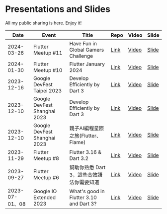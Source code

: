 # Presentations and Slides

All my public sharing is here. Enjoy it!

| Date | Event | Title | Repo | Video | Slide |
| ------------- | ------------- | ------------- | ------------- | ------------- | ------------- |
| 2024-03-26 | Flutter Meetup #11 | Have Fun in Global Gamers Challenge | [Link](https://github.com/chyiiiiiiiiiiii/presentations-and-slides/tree/main/Flutter%20Taipei%20Meetup%20%2311) | [Video](https://www.youtube.com/watch?v=nEsyLtULIik&t=6s&ab_channel=FlutterTaipei) | [Slide](https://gamma.app/docs/Flutter-Global-Gamers-Challenge-39ysex8nmx98szu) |
| 2024-01-30 | Flutter Meetup #10 | Flutter January 2024 | [Link](https://github.com/chyiiiiiiiiiiii/presentations-and-slides/tree/main/Flutter%20January%202024) | [Video](https://youtu.be/aeqw-dk2ak0?si=d2L_PzYrOetTqRr_) | [Slide](https://www.canva.com/design/DAF7E7gHXw8/n6yBMR951e5eEY0WOZyd-w/edit?utm_content=DAF7E7gHXw8&utm_campaign=designshare&utm_medium=link2&utm_source=sharebutton) |
| 2023-12-16 | Google DevFest Taipei 2023 | Develop Efficiently by Dart 3 | [Link](https://github.com/chyiiiiiiiiiiii/presentations-and-slides/tree/main/Google%20DevFest%20Taipei%202023) | [Video](https://youtu.be/uFjzlzHg_Qc?si=geFIyz8gNsgozrr-) | [Slide](https://docs.google.com/presentation/d/1tuZIuHTmYuqrM6AcIj59YeQurHL3wJ-u-MOi3tLolqs/edit?usp=sharing) |
| 2023-12-10 | Google DevFest Shanghai 2023 | Develop Efficiently by Dart 3 | [Link](https://github.com/chyiiiiiiiiiiii/presentations-and-slides/tree/main/Google%20DevFest%20Shanghai%202023) | [Video](https://www.bilibili.com/video/BV1si4y1Y7yY/?share_source=copy_web&vd_source=31c528a12be848fa1993070ecbd59fdf) | [Slide](https://docs.google.com/presentation/d/1sNgSIxfoiRjsSwt0Uc2u6HcUqvmPL0dkdW-gvyaYhJ0/edit?usp=sharing) |
| 2023-12-10 | Google DevFest Shanghai 2023 | 親子AI編程星際之旅(Flutter、Flame) | [Link](https://github.com/chyiiiiiiiiiiii/presentations-and-slides/tree/main/Google%20DevFest%20Shanghai%202023%20part2) | [Video](https://drive.google.com/file/d/1qLByQIRtENrGQSGqhfBXgqLEHGXrUc6u/view?usp=sharing) | [Slide](https://docs.google.com/presentation/d/1eihsHi1ePmwG5SqQUCJe927xdppXsM53ri91TMy81NY/edit?usp=sharing) |
| 2023-11-29 | Flutter Meetup #8 | Flutter 3.16 & Dart 3.2 | [Link]() | [Video](https://youtu.be/vqeVFw0ReJg?si=YFAqpqfBYyPpKBrR) | [Slide](https://www.canva.com/design/DAF1LXa7YZA/l3LfHEOAI29LNSTAw0BqIQ/edit?utm_content=DAF1LXa7YZA&utm_campaign=designshare&utm_medium=link2&utm_source=sharebutton) |
| 2023-09-27 | Flutter Meetup #6 | 幫助你熟悉 Dart 3，這些高效語法你需要知道 | [Link](https://github.com/chyiiiiiiiiiiii/presentations-and-slides/tree/main/Flutter%20Meetup%20%236) | [Video](https://www.youtube.com/watch?v=uAYCrNjBTvQ&ab_channel=FlutterTaipei) | [Slide](https://docs.google.com/presentation/d/14EaZRa-uBGp_kd61VEv2jsbvyCwVY10RI_wBMC3UWu8/edit?usp=sharing) |
| 2023-07-01、08 | Google IO Extended 2023 | What's good in Flutter 3.10 and Dart 3? | [Link](https://github.com/chyiiiiiiiiiiii/presentations-and-slides/tree/main/Google%20IO%20Extended%202023) | [Video](https://www.youtube.com/watch?v=YhbXrlb32qQ&ab_channel=YiiChen) | [Slide](https://www.canva.com/design/DAFjkJ5VtCc/4CAtAlOYJ2QqZqBJOi3VvQ/view?utm_content=DAFjkJ5VtCc&utm_campaign=designshare&utm_medium=link&utm_source=publishsharelink) |

